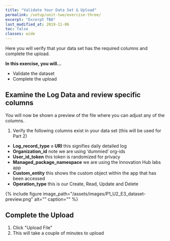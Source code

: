 ```yaml
---
title: "Validate Your Data Set & Upload"
permalink: /setup/unit-two/exercise-three/
excerpt: "Excerpt TBA"
last_modified_at: 2019-11-06
toc: false
classes: wide
---
```


Here you will verify that your data set has the required columns and complete the upload.

**In this exercise, you will...**

* Validate the dataset 
* Complete the upload


<!-- -------------------- TASK BOUNDARY -------------------- -->

## Examine the Log Data and review specific columns 

You will now be shown a preview of the file where you can adjust any of the columns. 

1. Verify the following columns exist in your data set 
(this will be used for Part 2)
* **Log_record_type = URI**
this signifies daily detailed log
* **Organization_id**
note we are using ‘dummied’ org-ids
* **User_id_token** 
this token is randomized for privacy
* **Managed_package_namespace** 
we are using the Innovation Hub labs app
* **Custom_entity** 
this shows the custom object within the app that has been accessed
* **Operation_type** 
this is our Create, Read, Update and Delete

{% include figure image_path="/assets/images/P1_U2_E3_dataset-preview.png" alt="" caption="" %}

## Complete the Upload 

1. Click "Upload File" 
2. This will take a couple of minutes to upload 


